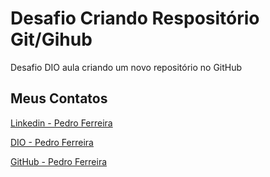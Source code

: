 # Desafio Criando Respositório Git/Gihub
Desafio DIO aula criando um novo repositório no GitHub

## Meus Contatos
[Linkedin - Pedro Ferreira](https://www.linkedin.com/in/pedro-ferreira-71b912201/)

[DIO - Pedro Ferreira](https://web.digitalinnovation.one/users/pedro_f_e3)

[GitHub - Pedro Ferreira](https://github.com/PedrofSilva)

